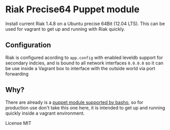 Riak Precise64 Puppet module
============================

Install current Riak 1.4.8 on a Ubuntu precise 64Bit (12.04 LTS). This can be used for vagrant to get up and running with Riak quickly.

Configuration
-------------
Riak is configured acording to ```app.config``` with enabled leveldb support for
secondary indcies, and is bound to all network interfaces ```0.0.0.0``` so it
can be use inside a Vagrant box to interface with the outside world via port
forwarding

Why?
----
There are already is a [puppet module supported by
basho](https://github.com/basho/puppet-riak), so for production use don't take
this one here, it is intended to get up and running quickly inside a vagrant
environment.

License MIT

